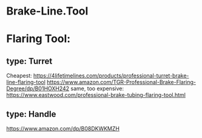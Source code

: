 # Brake-Line.Tool
# Flaring Tool:
## type: Turret
Cheapest: https://4lifetimelines.com/products/professional-turret-brake-line-flaring-tool https://www.amazon.com/TGR-Professional-Brake-Flaring-Degree/dp/B01HOXH242 same, too expensive: https://www.eastwood.com/professional-brake-tubing-flaring-tool.html

## type: Handle
https://www.amazon.com/dp/B08DKWKMZH
